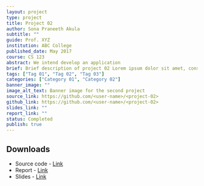 ```yaml
---
layout: project
type: project
title: Project 02
author: Sona Praneeth Akula
subtitle: ""
guide: Prof. XYZ
institution: ABC College
published_date: May 2017
course: CS 123
abstract: We intend develop an application
brief: Brief description of project 02 Lorem ipsum dolor sit amet, consectetur adipiscing elit, sed do eiusmod tempor incididunt ut labore et dolore magna aliqua. Ut enim ad minim veniam, quis nostrud exercitation ullamco laboris nisi ut aliquip ex ea commodo consequat. Duis aute irure dolor in reprehenderit in voluptate velit esse cillum dolore eu fugiat nulla pariatur. Excepteur sint occaecat cupidatat non proident, sunt in culpa qui officia deserunt mollit anim id est laborum.Brief description of project 02 Lorem ipsum dolor sit amet, consectetur adipiscing elit, sed do eiusmod tempor incididunt ut labore et dolore magna aliqua. Ut enim ad minim veniam, quis nostrud exercitation ullamco laboris nisi ut aliquip ex ea commodo consequat. Duis aute irure dolor in reprehenderit in voluptate velit esse cillum dolore eu fugiat nulla pariatur. Excepteur sint occaecat cupidatat non proident, sunt in culpa qui officia deserunt mollit anim id est laborum.
tags: ["Tag 01", "Tag 02", "Tag 03"]
categories: ["Category 01", "Category 02"]
banner_image: ""
image_alt_text: Banner image for the second project
source_link: https://github.com/<user-name>/<project-02>
github_link: https://github.com/<user-name>/<project-02>
slides_link: ""
report_link: ""
status: Completed
publish: true
---
```


## Downloads

- Source code - [Link](https://github.com/<user-name>/<project-02>/)
- Report - [Link](https://www.dropbox.com/)
- Slides - [Link](https://docs.google.com/presentation/)
